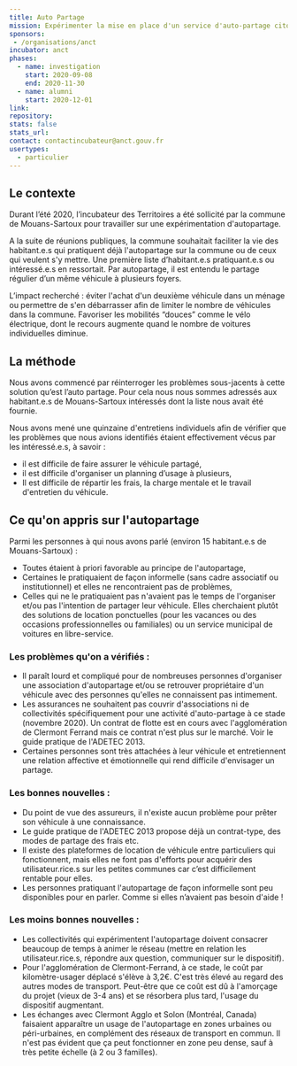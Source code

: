 ```yaml
---
title: Auto Partage
mission: Expérimenter la mise en place d'un service d'auto-partage citoyen
sponsors:
 - /organisations/anct
incubator: anct
phases:
  - name: investigation
    start: 2020-09-08
    end: 2020-11-30
  - name: alumni
    start: 2020-12-01
link: 
repository: 
stats: false
stats_url: 
contact: contactincubateur@anct.gouv.fr
usertypes:
  - particulier
---
```


## Le contexte

Durant l’été 2020, l’incubateur des Territoires a été sollicité par la commune de Mouans-Sartoux pour travailler sur une expérimentation d'autopartage.

A la suite de réunions publiques, la commune souhaitait faciliter la vie des habitant.e.s qui pratiquent déjà l'autopartage sur la commune ou de ceux qui veulent s'y mettre. Une première liste d’habitant.e.s pratiquant.e.s ou intéressé.e.s en ressortait.
Par autopartage, il est entendu le partage régulier d’un même véhicule à plusieurs foyers.

L’impact recherché : éviter l'achat d'un deuxième véhicule dans un ménage ou permettre de s'en débarrasser afin de limiter le nombre de véhicules dans la commune. Favoriser les mobilités “douces” comme le vélo électrique, dont le recours augmente quand le nombre de voitures individuelles diminue.

## La méthode

Nous avons commencé par réinterroger les problèmes sous-jacents à cette solution qu’est l’auto partage. Pour cela nous nous sommes adressés aux habitant.e.s de Mouans-Sartoux intéressés dont la liste nous avait été fournie.

Nous avons mené une quinzaine d'entretiens individuels afin de vérifier que les problèmes que nous avions identifiés étaient effectivement vécus par les intéressé.e.s, à savoir :
- il est difficile de faire assurer le véhicule partagé,
- il est difficile d'organiser un planning d’usage à plusieurs,
- Il est difficile de répartir les frais, la charge mentale et le travail d'entretien du
véhicule.

## Ce qu'on appris sur l'autopartage

Parmi les personnes à qui nous avons parlé (environ 15 habitant.e.s de Mouans-Sartoux) :
- Toutes étaient à priori favorable au principe de l'autopartage,
- Certaines le pratiquaient de façon informelle (sans cadre associatif ou institutionnel) et elles ne rencontraient pas de problèmes​,
- Celles qui ne le pratiquaient pas n'avaient pas le temps de l'organiser et/ou pas l'intention de partager leur véhicule. Elles cherchaient plutôt des solutions de location ponctuelles (pour les vacances ou des occasions professionnelles ou familiales) ou un service municipal de voitures en libre-service.

### Les problèmes qu'on a vérifiés :
- Il paraît lourd et compliqué pour de nombreuses personnes d'organiser une association d'autopartage et/ou se retrouver propriétaire d'un véhicule avec des personnes qu'elles ne connaissent pas intimement.
- Les assurances ne souhaitent pas couvrir d'associations ni de collectivités spécifiquement pour une activité d'auto-partage à ce stade (novembre 2020). Un contrat de flotte est en cours avec l'agglomération de Clermont Ferrand mais ce contrat n'est plus sur le marché. Voir ​le guide pratique de l'ADETEC 2013​.
- Certaines personnes sont très attachées à leur véhicule et entretiennent une relation affective et émotionnelle qui rend difficile d'envisager un partage.

### Les bonnes nouvelles :
- Du point de vue des assureurs, il n'existe aucun problème pour prêter son véhicule à une connaissance.
- Le guide pratique de l'ADETEC 2013​ propose déjà un contrat-type, des modes de partage des frais etc.
- Il existe des plateformes de location de véhicule entre particuliers qui fonctionnent, mais elles ne font pas d'efforts pour acquérir des utilisateur.rice.s sur les petites communes car c’est difficilement rentable pour elles.
- Les personnes pratiquant l'autopartage de façon informelle sont peu disponibles pour en parler. Comme si elles n’avaient pas besoin d'aide !

### Les moins bonnes nouvelles :
- Les collectivités qui expérimentent l'autopartage doivent consacrer beaucoup de temps à animer le réseau (mettre en relation les utilisateur.rice.s, répondre aux question, communiquer sur le dispositif).  
- Pour l'agglomération de Clermont-Ferrand, à ce stade, le coût par kilomètre-usager déplacé s'élève à 3,2€. C'est très élevé au regard des autres modes de transport. Peut-être que ce coût est dû à l'amorçage du projet (vieux de 3-4 ans) et se résorbera plus tard, l'usage du dispositif augmentant.
- Les échanges avec Clermont Agglo et Solon (Montréal, Canada) faisaient apparaître un usage de l'autopartage en zones urbaines ou péri-urbaines, en complément des réseaux de transport en commun. Il n'est pas évident que ça peut fonctionner en zone peu dense, sauf à très petite échelle (à 2 ou 3 familles).
